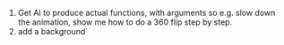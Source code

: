 1. Get AI to produce actual functions, with arguments so e.g. slow down the animation, show me how to do a 360 flip step by step.
2. add a background` 
